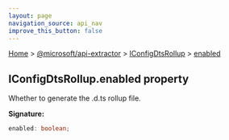 ```yaml
---
layout: page
navigation_source: api_nav
improve_this_button: false
---
```



[Home](./index.md) &gt; [@microsoft/api-extractor](./api-extractor.md) &gt; [IConfigDtsRollup](./api-extractor.iconfigdtsrollup.md) &gt; [enabled](./api-extractor.iconfigdtsrollup.enabled.md)

## IConfigDtsRollup.enabled property

Whether to generate the .d.ts rollup file.

<b>Signature:</b>

```typescript
enabled: boolean;
```
